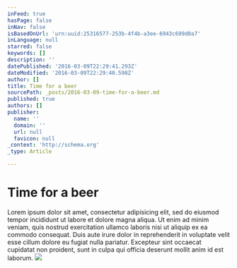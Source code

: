 ```yaml
---
inFeed: true
hasPage: false
inNav: false
isBasedOnUrl: 'urn:uuid:25316577-253b-4f4b-a3ee-6943c699d0a7'
inLanguage: null
starred: false
keywords: []
description: ''
datePublished: '2016-03-09T22:29:41.293Z'
dateModified: '2016-03-09T22:29:40.598Z'
author: []
title: Time for a beer
sourcePath: _posts/2016-03-09-time-for-a-beer.md
published: true
authors: []
publisher:
  name: ''
  domain: ''
  url: null
  favicon: null
_context: 'http://schema.org'
_type: Article

---
```

# Time for a beer

Lorem ipsum dolor sit amet, consectetur adipisicing elit, sed do eiusmod tempor incididunt ut labore et dolore magna aliqua. Ut enim ad minim veniam, quis nostrud exercitation ullamco laboris nisi ut aliquip ex ea commodo consequat. Duis aute irure dolor in reprehenderit in voluptate velit esse cillum dolore eu fugiat nulla pariatur. Excepteur sint occaecat cupidatat non proident, sunt in culpa qui officia deserunt mollit anim id est laborum.
![](https://the-grid-user-content.s3-us-west-2.amazonaws.com/f9077430-f61b-41d2-8b5b-31d2bcaa415b.png)